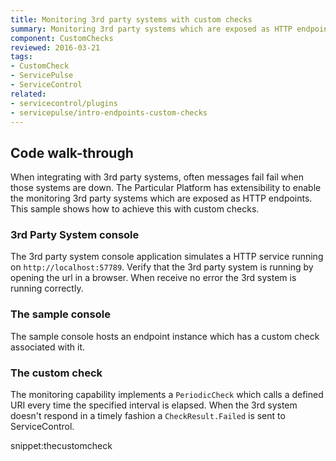 ```yaml
---
title: Monitoring 3rd party systems with custom checks
summary: Monitoring 3rd party systems which are exposed as HTTP endpoints with custom checks.
component: CustomChecks
reviewed: 2016-03-21
tags:
- CustomCheck
- ServicePulse
- ServiceControl
related:
- servicecontrol/plugins
- servicepulse/intro-endpoints-custom-checks
---
```


## Code walk-through

When integrating with 3rd party systems, often messages fail fail when those systems are down. The Particular Platform has extensibility to enable the monitoring 3rd party systems which are exposed as HTTP endpoints. This sample shows how to achieve this with custom checks.


### 3rd Party System console

The 3rd party system console application simulates a HTTP service running on `http://localhost:57789`. Verify that the 3rd party system is running by opening the url in a browser. When receive no error the 3rd system is running correctly.


### The sample console

The sample console hosts an endpoint instance which has a custom check associated with it.


### The custom check

The monitoring capability implements a `PeriodicCheck` which calls a defined URI every time the specified interval is elapsed. When the 3rd system doesn't respond in a timely fashion a `CheckResult.Failed` is sent to ServiceControl.

snippet:thecustomcheck